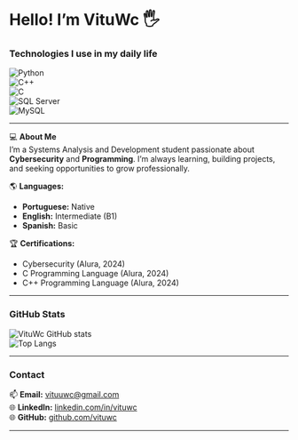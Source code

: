 
# Hello! I’m VituWc 🖐️  

### Technologies I use in my daily life  

![Python](https://img.shields.io/badge/Python-3776AB?style=for-the-badge&logo=python&logoColor=white&color=30363d)  
![C++](https://img.shields.io/badge/C%2B%2B-00599C?style=for-the-badge&logo=c%2B%2B&logoColor=white&color=30363d)  
![C](https://img.shields.io/badge/C-00599C?style=for-the-badge&logo=c&logoColor=white&color=30363d)  
![SQL Server](https://img.shields.io/badge/SQL_Server-CC2927?style=for-the-badge&logo=microsoft-sql-server&logoColor=white&color=30363d)  
![MySQL](https://img.shields.io/badge/MySQL-4479A1?style=for-the-badge&logo=mysql&logoColor=white&color=30363d)  

---

💻 **About Me**  
I’m a Systems Analysis and Development student passionate about **Cybersecurity** and **Programming**. I’m always learning, building projects, and seeking opportunities to grow professionally.  

🌎 **Languages:**  
- **Portuguese:** Native  
- **English:** Intermediate (B1)  
- **Spanish:** Basic  

🏆 **Certifications:**  
- Cybersecurity (Alura, 2024)  
- C Programming Language (Alura, 2024)  
- C++ Programming Language (Alura, 2024)  

---

### GitHub Stats  

![VituWc GitHub stats](https://github-readme-stats.vercel.app/api?username=vituwc&show_icons=true&theme=transparent)  
![Top Langs](https://github-readme-stats.vercel.app/api/top-langs/?username=vituwc&layout=compact&theme=transparent)  

---

### Contact  

📫 **Email:** vituuwc@gmail.com  
🌐 **LinkedIn:** [linkedin.com/in/vituwc](https://linkedin.com/in/vituwc)  
🌐 **GitHub:** [github.com/vituwc](https://github.com/vituwc)  

---  
